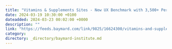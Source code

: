 ```yaml
---
title: "Vitamins & Supplements Sites - New UX Benchmark with 3,500+ Performance Scores and 2,500+ Best Practice Examples"
date: 2024-03-19 10:30:00 +0100
dateadded: 2024-03-23 00:02:00 +0000
description: ""
link: "https://feeds.baymard.com/link/9825/16624300/vitamins-and-supplements-benchmark-2024"
category:
directory: _directory/baymard-institute.md
---
```

